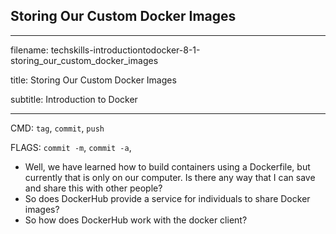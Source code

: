## Storing Our Custom Docker Images
---------------------------------------------------------------------------

filename: techskills-introductiontodocker-8-1-storing_our_custom_docker_images

title: Storing Our Custom Docker Images

subtitle: Introduction to Docker

---------------------------------------------------------------------------
CMD: `tag`, `commit`, `push`

FLAGS: `commit -m`, `commit -a`,

- Well, we have learned how to build containers using a Dockerfile, but
  currently that is only on our computer. Is there any way that I can save and
  share this with other people?
- So does DockerHub provide a service for individuals to share Docker images?
- So how does DockerHub work with the docker client?
